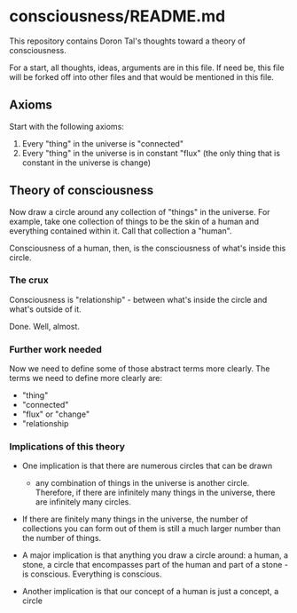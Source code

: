 # consciousness/README.md

This repository contains Doron Tal's thoughts toward a theory of
consciousness.

For a start, all thoughts, ideas, arguments are in this file. If need
be, this file will be forked off into other files and that would be
mentioned in this file.

## Axioms

Start with the following axioms:

1. Every "thing" in the universe is "connected"
2. Every "thing" in the universe is in constant "flux" (the only thing
that is constant in the universe is change)

## Theory of consciousness

Now draw a circle around any collection of "things" in the universe.
For example, take one collection of things to be the skin of a human
and everything contained within it. Call that collection a "human".

Consciousness of a human, then, is the consciousness of what's inside
this circle.

### The crux

Consciousness is "relationship" - between what's inside the circle and
what's outside of it.

Done. Well, almost.

### Further work needed

Now we need to define some of those abstract terms more clearly. The
terms we need to define more clearly are:
* "thing"
* "connected"
* "flux" or "change"
* "relationship

### Implications of this theory

* One implication is that there are numerous circles that can be drawn
  - any combination of things in the universe is another
  circle. Therefore, if there are infinitely many things in the
  universe, there are infinitely many circles.

* If there are finitely many things in the universe, the number of
  collections you can form out of them is still a much larger number
  than the number of things.

* A major implication is that anything you draw a circle around: a
  human, a stone, a circle that encompasses part of the human and part
  of a stone - is conscious. Everything is conscious.

* Another implication is that our concept of a human is just a concept, a circle
